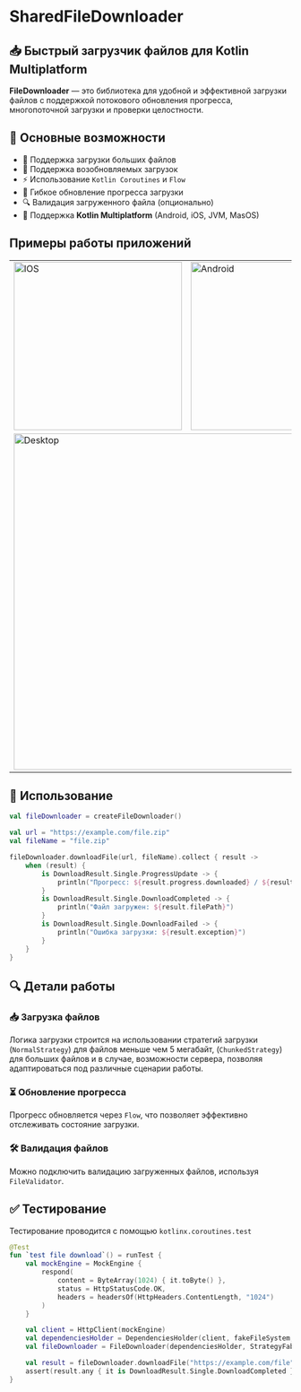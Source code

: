 # SharedFileDownloader

## 📥 Быстрый загрузчик файлов для Kotlin Multiplatform

**FileDownloader** — это библиотека для удобной и эффективной загрузки файлов с поддержкой потокового обновления прогресса, многопоточной загрузки и проверки целостности. 

## 🚀 Основные возможности
- 📂 Поддержка загрузки больших файлов
- 📡 Поддержка возобновляемых загрузок
- ⚡ Использование `Kotlin Coroutines` и `Flow`
- 🔄 Гибкое обновление прогресса загрузки
- 🔍 Валидация загруженного файла (опционально)
- 📱 Поддержка **Kotlin Multiplatform** (Android, iOS, JVM, MasOS)

## Примеры работы приложений

<table>
  <tr>
    <td><img src="https://github.com/Neyasbit/SharedFileDownloader/blob/main/records/Simulator-Screen-Recording-iPhone-15-2025-03-21-at-14.30.34.gif" width="300" alt="IOS"></td>
    <td><img src="https://github.com/Neyasbit/SharedFileDownloader/blob/main/records/Screen_recording_20250320_203521.gif" width="300" alt="Android"></td>
  </tr>
  <tr>
    <td colspan="2"><img src="https://github.com/Neyasbit/SharedFileDownloader/blob/main/records/Запись-экрана-2025-03-21-в-15.03.47.gif" width="600" alt="Desktop"></td>
  </tr>
</table>

## 🚀 Использование

```kotlin
val fileDownloader = createFileDownloader()

val url = "https://example.com/file.zip"
val fileName = "file.zip"

fileDownloader.downloadFile(url, fileName).collect { result ->
    when (result) {
        is DownloadResult.Single.ProgressUpdate -> {
            println("Прогресс: ${result.progress.downloaded} / ${result.progress.total}")
        }
        is DownloadResult.Single.DownloadCompleted -> {
            println("Файл загружен: ${result.filePath}")
        }
        is DownloadResult.Single.DownloadFailed -> {
            println("Ошибка загрузки: ${result.exception}")
        }
    }
}
```

## 🔍 Детали работы

### 📥 Загрузка файлов
Логика загрузки строится на использовании стратегий загрузки (`NormalStrategy`) для файлов меньше чем 5 мегабайт, (`ChunkedStrategy`) для больших файлов и в случае, возможности сервера, позволяя адаптироваться под различные сценарии работы.

### ⏳ Обновление прогресса
Прогресс обновляется через `Flow`, что позволяет эффективно отслеживать состояние загрузки.

### 🛠 Валидация файлов
Можно подключить валидацию загруженных файлов, используя `FileValidator`.

## ✅ Тестирование

Тестирование проводится с помощью `kotlinx.coroutines.test` 

```kotlin
@Test
fun `test file download`() = runTest {
    val mockEngine = MockEngine {
        respond(
            content = ByteArray(1024) { it.toByte() },
            status = HttpStatusCode.OK,
            headers = headersOf(HttpHeaders.ContentLength, "1024")
        )
    }

    val client = HttpClient(mockEngine)
    val dependenciesHolder = DependenciesHolder(client, fakeFileSystem, Logger.SIMPLE)
    val fileDownloader = FileDownloader(dependenciesHolder, StrategyFabric(dependenciesHolder))

    val result = fileDownloader.downloadFile("https://example.com/file", "testfile").toList()
    assert(result.any { it is DownloadResult.Single.DownloadCompleted })
}
```

